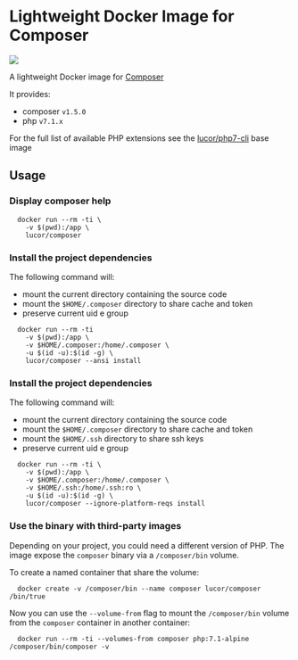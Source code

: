 # Lightweight Docker Image for Composer

[![](https://images.microbadger.com/badges/image/lucor/composer.svg)](http://microbadger.com/images/lucor/composer "Get your own image badge on microbadger.com")

A lightweight Docker image for [Composer](https://getcomposer.org/)

It provides:

  - composer `v1.5.0`
  - php `v7.1.x`

For the full list of available PHP extensions see the [lucor/php7-cli](https://hub.docker.com/r/lucor/php7-cli/) base image

## Usage

### Display composer help

```
  docker run --rm -ti \
    -v $(pwd):/app \
    lucor/composer
```

### Install the project dependencies

The following command will:

 - mount the current directory containing the source code
 - mount the `$HOME/.composer` directory to share cache and token
 - preserve current uid e group

```
  docker run --rm -ti
    -v $(pwd):/app \
    -v $HOME/.composer:/home/.composer \
    -u $(id -u):$(id -g) \
    lucor/composer --ansi install
```

### Install the project dependencies

The following command will:

 - mount the current directory containing the source code
 - mount the `$HOME/.composer` directory to share cache and token
 - mount the `$HOME/.ssh` directory to share ssh keys
 - preserve current uid e group

```
  docker run --rm -ti \
    -v $(pwd):/app \
    -v $HOME/.composer:/home/.composer \
    -v $HOME/.ssh:/home/.ssh:ro \
    -u $(id -u):$(id -g) \
    lucor/composer --ignore-platform-reqs install
```

### Use the binary with third-party images

Depending on your project, you could need a different version of PHP.
The image expose the `composer` binary via a `/composer/bin` volume.

To create a named container that share the volume:

```
  docker create -v /composer/bin --name composer lucor/composer /bin/true
```

Now you can use the `--volume-from` flag to mount the `/composer/bin` volume from
the `composer` container in another container:

```
  docker run --rm -ti --volumes-from composer php:7.1-alpine /composer/bin/composer -v
```
